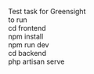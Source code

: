 Test task for Greensight  
to run   
cd frontend  
npm install  
npm run dev  
cd backend  
php artisan serve  